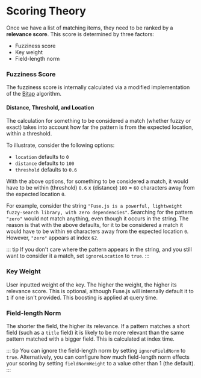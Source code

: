# Scoring Theory

Once we have a list of matching items, they need to be ranked by a **relevance score**. This score is determined by three factors:

- Fuzziness score
- Key weight
- Field-length norm

### Fuzziness Score

The fuzziness score is internally calculated via a modified implementation of the [Bitap](https://en.wikipedia.org/wiki/Bitap_algorithm) algorithm.

#### Distance, Threshold, and Location

The calculation for something to be considered a match (whether fuzzy or exact) takes into account how far the pattern is from the expected location, within a threshold.

To illustrate, consider the following options:

- `location` defaults to `0`
- `distance` defaults to `100`
- `threshold` defaults to `0.6`

With the above options, for something to be considered a match, it would have to be within (threshold) `0.6` x (distance) `100` = `60` characters away from the expected location `0`.

For example, consider the string `"Fuse.js is a powerful, lightweight fuzzy-search library, with zero dependencies"`. Searching for the pattern `"zero"` would not match anything, even though it occurs in the string. The reason is that with the above defaults, for it to be considered a match it would have to be within `60` characters away from the expected location `0`. However, `"zero"` appears at index `62`.

::: tip
If you don't care where the pattern appears in the string, and you still want to consider it a match, set `ignoreLocation` to `true`.
:::

### Key Weight

User inputted weight of the key. The higher the weight, the higher its relevance score. This is optional, although Fuse.js will internally default it to `1` if one isn't provided. This boosting is applied at query time.

### Field-length Norm

The shorter the field, the higher its relevance. If a pattern matches a short field (such as a `title` field) it is likely to be more relevant than the same pattern matched with a bigger field. This is calculated at index time.

::: tip
You can ignore the field-length norm by setting `ignoreFieldNorm` to `true`. Alternatively, you can configure how much field-length norm effects your scoring by setting `fieldNormWeight` to a value other than 1 (the default).
:::

<Donate />
